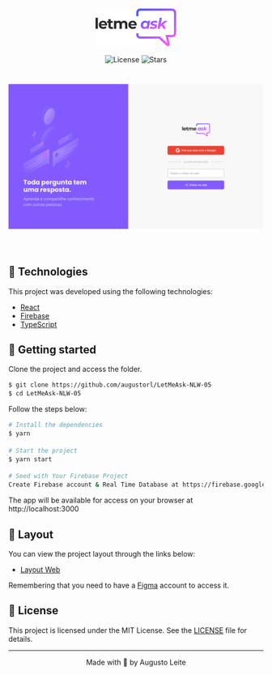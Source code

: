 <p align="center">
  <img alt="Letmeask" src=".github/logo.svg" width="160px">
</p>

<p align="center">
  <img  src="https://img.shields.io/static/v1?label=license&message=MIT&color=5965E0&labelColor=835AFD" alt="License">
    <img src="https://img.shields.io/github/stars/augustorl/LetMeAsk-NLW-05?label=stars&message=MIT&color=5965E0&labelColor=835AFD" alt="Stars">
</p>

<h1 align="center">
    <img alt="Letmeask" title="Letmeask" src=".github/cover.svg" />
</h1>

<br>

## 🧪 Technologies

This project was developed using the following technologies:

- [React](https://reactjs.org)
- [Firebase](https://firebase.google.com/)
- [TypeScript](https://www.typescriptlang.org/)

## 🚀 Getting started

Clone the project and access the folder.

```bash
$ git clone https://github.com/augustorl/LetMeAsk-NLW-05
$ cd LetMeAsk-NLW-05
```

Follow the steps below:
```bash
# Install the dependencies
$ yarn

# Start the project
$ yarn start

# Seed with Your Firebase Project
Create Firebase account & Real Time Database at https://firebase.google.com/?hl=pt.
```
The app will be available for access on your browser at http://localhost:3000


## 🔖 Layout

You can view the project layout through the links below:

- [Layout Web](https://www.figma.com/file/u0BQK8rCf2KgzcukdRRCWh/Letmeask/duplicate) 

Remembering that you need to have a [Figma](http://figma.com/) account to access it.

## 📝 License

This project is licensed under the MIT License. See the [LICENSE](LICENSE.md) file for details.


---

<p align="center">Made with 💜 by Augusto Leite</p>

